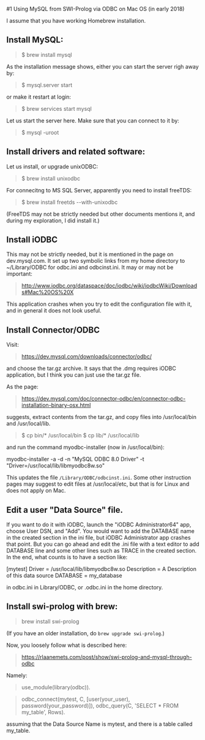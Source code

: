 #1 Using MySQL from SWI-Prolog via ODBC on Mac OS (in early 2018)

I assume that you have working Homebrew installation.

## Install MySQL:

> $ brew install mysql

As the installation message shows, either you can start the server righ away by:

> $ mysql.server start

or make it restart at login:

> $ brew services start mysql

Let us start the server here.  Make sure that you can connect to it by:

> $ mysql -uroot

## Install drivers and related software:

Let us install, or upgrade unixODBC:

> $ brew install unixodbc

For connecitng to MS SQL Server, apparently you need to install freeTDS:

> $ brew install freetds --with-unixodbc

(FreeTDS may not be strictly needed but other documents mentions it, and during my exploration, I did install it.)

## Install iODBC
This may not be strictly needed, but it is mentioned in the page on dev.mysql.com. It set up two symbolic links from my home directory to ~/Library/ODBC for odbc.ini and odbcinst.ini.  It may or may not be important:

> http://www.iodbc.org/dataspace/doc/iodbc/wiki/iodbcWiki/Downloads#Mac%20OS%20X

This application crashes when you try to edit the configuration file with it, and in general it does not look useful.

## Install Connector/ODBC

Visit:

> https://dev.mysql.com/downloads/connector/odbc/

and choose the tar.gz archive. It says that the .dmg requires iODBC application, but I think you can just use the tar.gz file.

As the page:

> https://dev.mysql.com/doc/connector-odbc/en/connector-odbc-installation-binary-osx.html

suggests, extract contents from the tar.gz, and copy files into /usr/local/bin and /usr/local/lib.

> $ cp bin/* /usr/local/bin
> $ cp lib/* /usr/local/lib

and run the command myodbc-installer (now in /usr/local/bin):

myodbc-installer -a -d -n "MySQL ODBC 8.0 Driver" -t "Driver=/usr/local/lib/libmyodbc8w.so"

This updates the file `/Library/ODBC/odbcinst.ini`.  Some other instruction pages may suggest to edit files at /usr/local/etc, but that is for Linux and does not apply on Mac.

## Edit a user "Data Source" file.

If you want to do it with iODBC, launch	the "iODBC Administrator64" app, choose User DSN, and "Add".  You would want to add the DATABASE name in the created section in the ini file, but iODBC Administrator app crashes that point.  But you can go ahead and edit the .ini file with a text editor to add DATABASE line and some other lines such as TRACE in the created section.  In the end, what counts is to have a section like:

[mytest]
Driver      = /usr/local/lib/libmyodbc8w.so
Description = A Description of this data source
DATABASE    = my_database

in odbc.ini in Library/ODBC, or .odbc.ini in the home directory.


## Install swi-prolog with brew:

> brew install swi-prolog

(If you have an older installation, do `brew upgrade swi-prolog`.)

Now, you loosely follow what is described here:

> https://rlaanemets.com/post/show/swi-prolog-and-mysql-through-odbc

Namely:

> use_module(library(odbc)).

> odbc_connect(mytest, C, [user(your_user), password(your_password)]),
> odbc_query(C, 'SELECT * FROM my_table', Rows).

assuming that the Data Source Name is mytest, and there is a table called my_table.



